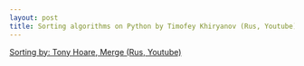 ```yaml
---
layout: post
title: Sorting algorithms on Python by Timofey Khiryanov (Rus, Youtube)
---
```


[Sorting by: Tony Hoare, Merge (Rus, Youtube)](https://www.youtube.com/watch?v=2XFaK3bgT7w)
